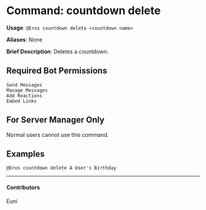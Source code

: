 # Command: countdown delete


**Usage**: `@Eros countdown delete <countdown name>`

**Aliases**: None

**Brief Description**: Deletes a countdown.



## Required Bot Permissions

```
Send Messages
Manage Messages
Add Reactions
Embed Links
```

## For Server Manager Only


Normal users cannot use this command.

## Examples

```
@Eros countdown delete A User's Birthday
```


---

#### Contributors


Euni
